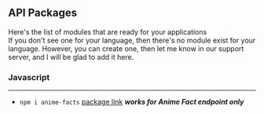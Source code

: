 ## API Packages

Here's the list of modules that are ready for your applications <br>
If you don't see one for your language, then there's no module exist for your language. However, you can create one, then let me know in our support server, and I will be glad to add it here.

### Javascript

---

- `npm i anime-facts` [package link](https://www.npmjs.com/package/anime-facts) _**works for Anime Fact endpoint only**_
